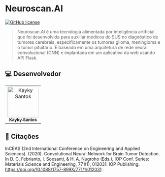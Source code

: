 # Neuroscan.AI

[![GitHub license](https://img.shields.io/badge/license-MIT-blue.svg)](https://github.com/diasKayky/Neuroscan-AI/blob/main/LICENSE)

> Neuroscan.AI é uma tecnologia alimentada por inteligência artificial que foi desenvolvida para auxiliar médicos do SUS no diagnóstico de tumores cerebrais, especificamente os tumores glioma, meningioma e o tumor pituitário. É baseado em uma arquitetura de rede neural convolucional (CNN) e implantada em um aplicativo da web usando API Flask.


##  💻 Desenvolvedor

<table>
  <tr>
    <td align="center">
      <a href="https://www.linkedin.com/in/kayky-dias/">
        <img src="https://avatars.githubusercontent.com/u/75142111?v=4" width="100px;" alt="Kayky Santos"/><br>
        <sub>
          <b>Kayky Santos</b>
        </sub>
      </a>
    </td>
  </tr>
</table>

## 📜 Citações

InCEAS (2nd International Conference on Engineering and Applied Sciences). (2020). Convolutional Neural Network for Brain Tumor Detection. In D. C. Febrianto, I. Soesanti, & H. A. Nugroho (Eds.), IOP Conf. Series: Materials Science and Engineering, 771(1), 012031. IOP Publishing. https://doi.org/10.1088/1757-899X/771/1/012031
